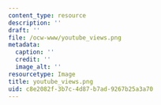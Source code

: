 ```yaml
---
content_type: resource
description: ''
draft: ''
file: /ocw-www/youtube_views.png
metadata:
  caption: ''
  credit: ''
  image_alt: ''
resourcetype: Image
title: youtube_views.png
uid: c8e2082f-3b7c-4d87-b7ad-9267b25a3a70
---
```

